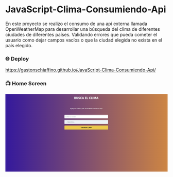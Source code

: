 # JavaScript-Clima-Consumiendo-Api
En este proyecto se realizo el consumo de una api externa llamada OpenWeatherMap para desarrollar una búsqueda del clima de diferentes ciudades de diferentes países. Validando errores que pueda cometer el usuario como dejar campos vacíos o que la ciudad elegida no exista en el país elegido. 

### :globe_with_meridians: Deploy 
https://gastonschiaffino.github.io/JavaScript-Clima-Consumiendo-Api/

### :tv: Home Screen
![home](/assets/clima.png)
